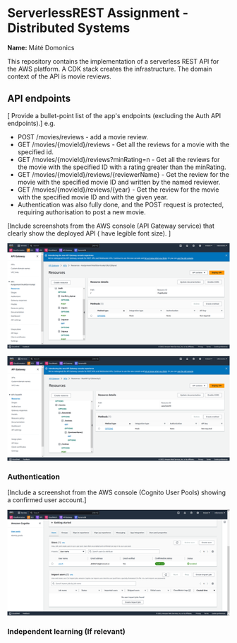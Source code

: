 # ServerlessREST Assignment - Distributed Systems

__Name:__ Máté Domonics

This repository contains the implementation of a serverless REST API for the AWS platform. A CDK stack creates the infrastructure. The domain context of the API is movie reviews.

## API endpoints

[ Provide a bullet-point list of the app's endpoints (excluding the Auth API endpoints).]
e.g.

+ POST /movies/reviews - add a movie review.
+ GET /movies/{movieId}/reviews - Get all the reviews for a movie with the specified id.
+ GET /movies/{movieId}/reviews?minRating=n - Get all the reviews for the movie with the specified ID with a rating greater than the minRating.
+ GET /movies/{movieId}/reviews/{reviewerName} - Get the review for the movie with the specified movie ID and written by the named reviewer.
+ GET /movies/{movieId}/reviews/{year} - Get the review for the movie with the specified movie ID and with the given year.
+ Authentication was also fully done, and the POST request is protected, requiring authorisation to post a new movie.

[Include screenshots from the AWS console (API Gateway service) that clearly show the deployed API ( have legible font size). ]

![](./images/AuthService%20pic.png)

![](./images/restAPI%20pic.png)

### Authentication

[Include a screenshot from the AWS console (Cognito User Pools) showing a confirmed user account.]

![](./images/User%20confirmed.png)

### Independent learning (If relevant)
